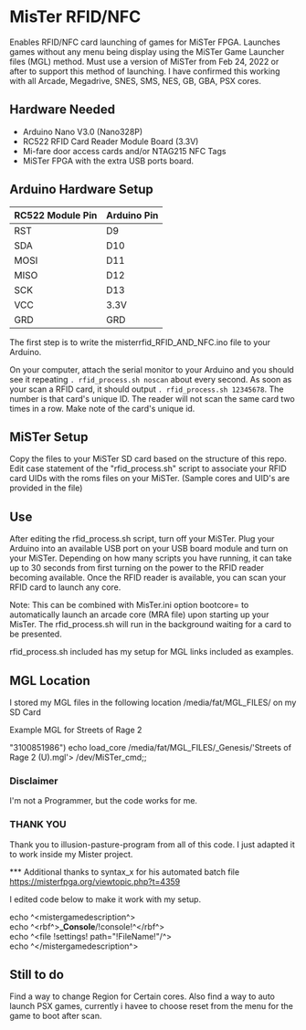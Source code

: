# MisTer RFID/NFC
Enables RFID/NFC card launching of games for MiSTer FPGA. Launches games without any menu being display using the MiSTer Game Launcher files (MGL) method. Must use a version of MiSTer from Feb 24, 2022 or after to support this method of launching. I have confirmed this working with all Arcade, Megadrive, SNES, SMS, NES, GB, GBA, PSX cores.

## Hardware Needed
- Arduino Nano V3.0 (Nano328P)
- RC522 RFID Card Reader Module Board (3.3V)
- Mi-fare door access cards and/or NTAG215 NFC Tags
- MiSTer FPGA with the extra USB ports board.

## Arduino Hardware Setup
| RC522 Module Pin | Arduino Pin|
|---|---|
|RST|D9|
|SDA|D10|
|MOSI|D11|
|MISO|D12|
|SCK|D13|
|VCC|3.3V|
|GRD|GRD|

The first step is to write the misterrfid_RFID_AND_NFC.ino file to your Arduino.

On your computer, attach the serial monitor to your Arduino and you should see it repeating `. rfid_process.sh noscan` about every second. As soon as your scan a RFID card, it should output `. rfid_process.sh 12345678`. The number is that card's unique ID. The reader will not scan the same card two times in a row. Make note of the card's unique id.

## MiSTer Setup
Copy the files to your MiSTer SD card based on the structure of this repo. Edit case statement of the "rfid_process.sh" script to associate your RFID card UIDs with the roms files on your MiSTer. (Sample cores and UID's are provided in the file)

## Use
After editing the rfid_process.sh script, turn off your MiSTer. Plug your Arduino into an available USB port on your USB board module and turn on your MiSTer. Depending on how many scripts you have running, it can take up to 30 seconds from first turning on the power to the RFID reader becoming available. Once the RFID reader is available, you can scan your RFID card to launch any core.

Note: This can be combined with MisTer.ini option bootcore= to automatically launch an arcade core (MRA file) upon starting up your MisTer. The rfid_process.sh will run in the background waiting for a card to be presented.

rfid_process.sh included has my setup for MGL links included as examples.

## MGL Location
I stored my MGL files in the following location /media/fat/MGL_FILES/ on my SD Card

Example MGL for Streets of Rage 2

"3100851986") echo load_core /media/fat/MGL_FILES/_Genesis/'Streets of Rage 2 (U).mgl'> /dev/MiSTer_cmd;;


### Disclaimer
I'm not a Programmer, but the code works for me.


### THANK YOU
Thank you to illusion-pasture-program from all of this code. I just adapted it to work inside my Mister project. 

*** Additional thanks to syntax_x	for his automated batch file https://misterfpga.org/viewtopic.php?t=4359

I edited 	code below to make it work with my setup.

echo \^<mistergamedescription\^>  
echo	 \^<rbf\^>**\_Console**/!console!\^</rbf\^>  
echo	 \^<file !settings! path="!FileName!"/\^>  
echo \^</mistergamedescription\^>


## Still to do
Find a way to change Region for Certain cores.
Also find a way to auto launch PSX games, currently i havee to choose reset from the menu for the game to boot after scan.
